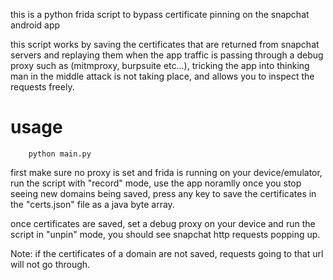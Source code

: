 this is a python frida script to bypass certificate pinning on the snapchat android app

this script works by saving the certificates that are returned from snapchat servers and replaying them when the app traffic is passing through a debug proxy such as (mitmproxy, burpsuite etc...), tricking the app into thinking man in the middle attack is not taking place, and allows you to inspect the requests freely.

# usage
```
	python main.py
```
first make sure no proxy is set and frida is running on your device/emulator, run the script with "record" mode, use the app noramlly once you stop seeing new domains being saved, press any key to save the certificates in the "certs.json" file as a java byte array.

once certificates are saved, set a debug proxy on your device and run the script in "unpin" mode, you should see snapchat http requests popping up.

Note: if the certificates of a domain are not saved, requests going to that url will not go through.